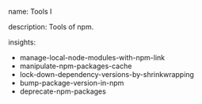 name: Tools I

description: Tools of npm.

insights:
  - manage-local-node-modules-with-npm-link
  - manipulate-npm-packages-cache
  - lock-down-dependency-versions-by-shrinkwrapping
  - bump-package-version-in-npm
  - deprecate-npm-packages
 
